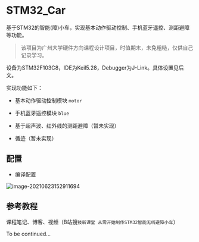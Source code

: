 # STM32_Car
基于STM32的智能(障)小车，实现基本动作驱动控制、手机蓝牙遥控、测距避障等功能。

>  该项目为广州大学硬件方向课程设计项目，时值期末，未免粗糙，仅供自己记录学习。

设备为STM32F103C8，IDE为Keil5.28，Debugger为J-Link。具体设置见后文。

实现功能如下：

+ 基本动作驱动控制模块 `motor`
+ 手机蓝牙遥控模块 `blue`
+ 基于超声波、红外线的测距避障（暂未实现）

+ 循迹（暂未实现）

## 配置

+ 编译配置

![image-20210623152911694](https://i.loli.net/2021/06/23/XAyBjmYvb1IfOFs.png)







## 参考教程

课程笔记、博客、视频（B站搜`技新课堂 从零开始制作STM32智能无线避障小车`）



To be continued...